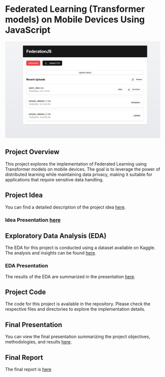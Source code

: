 #  Federated Learning (Transformer models) on Mobile Devices Using JavaScript

![](federated.png)
## Project Overview
This project explores the implementation of Federated Learning using Transformer models on mobile devices. The goal is to leverage the power of distributed learning while maintaining data privacy, making it suitable for applications that require sensitive data handling.


## Project Idea
You can find a detailed description of the project idea [here](https://docs.google.com/document/d/1EgUlcfFL9RSYfDEKR-1rMqvcPgLqxgRmVrwU4C35V8M/edit?usp=sharing).
### Idea Presentation [here](https://docs.google.com/presentation/d/1UzVDS02cYhli7bLyVVJuP2joeKGh1SSunuqT4-eYg68/edit?usp=sharing)

## Exploratory Data Analysis (EDA)
The EDA for this project is conducted using a dataset available on Kaggle. The analysis and insights can be found [here](https://www.kaggle.com/code/showrinrahman/notebookb2c6260e09/edit).

### EDA Presentation
The results of the EDA are summarized in the presentation [here](https://docs.google.com/presentation/d/1e43Hvgp6AYmG-GnqcCL6yP77EXaAABwAgjOxyXxcVAg/edit#slide=id.p).

## Project Code
The code for this project is available in the repository. Please check the respective files and directories to explore the implementation details.

## Final Presentation
You can view the final presentation summarizing the project objectives, methodologies, and results [here](https://www.canva.com/design/DAGamGazYeg/u1PHAj7dJeMXikAUUhRGYg/edit?utm_content=DAGamGazYeg&utm_campaign=designshare&utm_medium=link2&utm_source=sharebutton).

## Final Report
The final report is [here](#)
